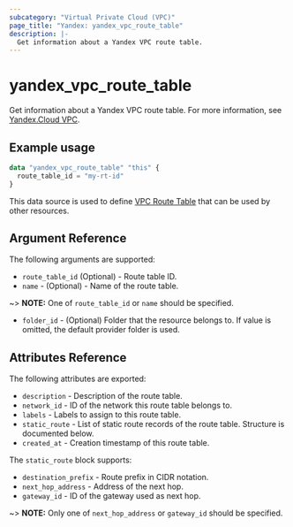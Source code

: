 ```yaml
---
subcategory: "Virtual Private Cloud (VPC)"
page_title: "Yandex: yandex_vpc_route_table"
description: |-
  Get information about a Yandex VPC route table.
---
```



# yandex_vpc_route_table




Get information about a Yandex VPC route table. For more information, see [Yandex.Cloud VPC](https://cloud.yandex.com/docs/vpc/concepts/index).

## Example usage

```terraform
data "yandex_vpc_route_table" "this" {
  route_table_id = "my-rt-id"
}
```

This data source is used to define [VPC Route Table](https://cloud.yandex.com/docs/vpc/concepts/) that can be used by other resources.

## Argument Reference

The following arguments are supported:

* `route_table_id` (Optional) - Route table ID.
* `name` - (Optional) - Name of the route table.

~> **NOTE:** One of `route_table_id` or `name` should be specified.

* `folder_id` - (Optional) Folder that the resource belongs to. If value is omitted, the default provider folder is used.

## Attributes Reference

The following attributes are exported:

* `description` - Description of the route table.
* `network_id` - ID of the network this route table belongs to.
* `labels` - Labels to assign to this route table.
* `static_route` - List of static route records of the route table. Structure is documented below.
* `created_at` - Creation timestamp of this route table.

The `static_route` block supports:

* `destination_prefix` - Route prefix in CIDR notation.
* `next_hop_address` - Address of the next hop.
* `gateway_id` - ID of the gateway used as next hop.

~> **NOTE:** Only one of `next_hop_address` or `gateway_id` should be specified.

